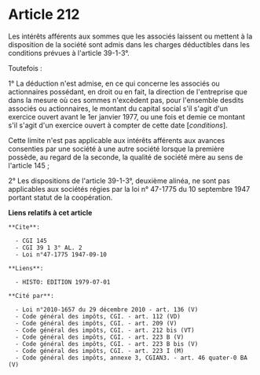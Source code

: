 # Article 212

Les intérêts afférents aux sommes que les associés laissent ou mettent à la disposition de la société sont admis dans les
charges déductibles dans les conditions prévues à l'article 39-1-3°.

Toutefois :

1° La déduction n'est admise, en ce qui concerne les associés ou actionnaires possédant, en droit ou en fait, la direction de
l'entreprise que dans la mesure où ces sommes n'excèdent pas, pour l'ensemble desdits associés ou actionnaires, le montant du
capital social s'il s'agit d'un exercice ouvert avant le 1er janvier 1977, ou une fois et demie ce montant s'il s'agit d'un
exercice ouvert à compter de cette date [*conditions*].

Cette limite n'est pas applicable aux intérêts afférents aux avances consenties par une société à une autre société lorsque
la première possède, au regard de la seconde, la qualité de société mère au sens de l'article 145 ;

2° Les dispositions de l'article 39-1-3°, deuxième alinéa, ne sont pas applicables aux sociétés régies par la loi n° 47-1775
du 10 septembre 1947 portant statut de la coopération.

**Liens relatifs à cet article**

	**Cite**:

	  - CGI 145
	  - CGI 39 1 3° AL. 2
	  - Loi n°47-1775 1947-09-10

	**Liens**:

	  - HISTO: EDITION 1979-07-01

	**Cité par**:

	  - Loi n°2010-1657 du 29 décembre 2010 - art. 136 (V)
	  - Code général des impôts, CGI. - art. 112 (VD)
	  - Code général des impôts, CGI. - art. 209 (V)
	  - Code général des impôts, CGI. - art. 212 bis (VT)
	  - Code général des impôts, CGI. - art. 223 B (V)
	  - Code général des impôts, CGI. - art. 223 B bis (V)
	  - Code général des impôts, CGI. - art. 223 I (M)
	  - Code général des impôts, annexe 3, CGIAN3. - art. 46 quater-0 BA (V)
